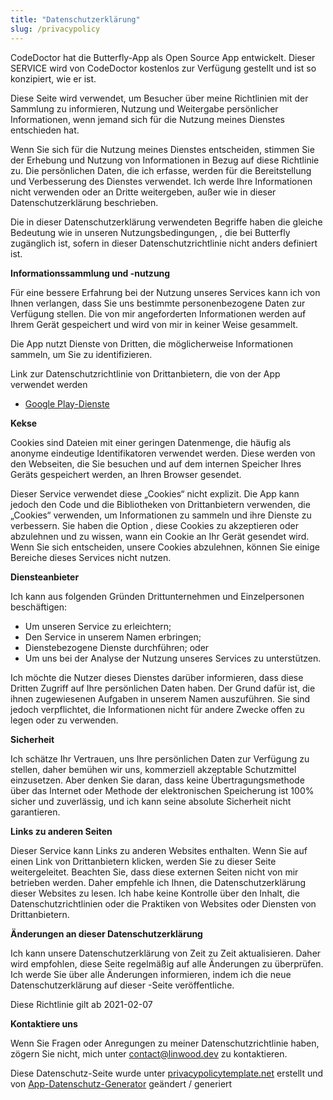 ```yaml
---
title: "Datenschutzerklärung"
slug: /privacypolicy
---
```



CodeDoctor hat die Butterfly-App als Open Source App entwickelt. Dieser SERVICE wird von CodeDoctor kostenlos zur Verfügung gestellt und ist so konzipiert, wie er ist.

Diese Seite wird verwendet, um Besucher über meine Richtlinien mit der Sammlung zu informieren, Nutzung und Weitergabe persönlicher Informationen, wenn jemand sich für die Nutzung meines Dienstes entschieden hat.

Wenn Sie sich für die Nutzung meines Dienstes entscheiden, stimmen Sie der Erhebung und Nutzung von Informationen in Bezug auf diese Richtlinie zu. Die persönlichen Daten, die ich erfasse, werden für die Bereitstellung und Verbesserung des Dienstes verwendet. Ich werde Ihre Informationen nicht verwenden oder an Dritte weitergeben, außer wie in dieser Datenschutzerklärung beschrieben.

Die in dieser Datenschutzerklärung verwendeten Begriffe haben die gleiche Bedeutung wie in unseren Nutzungsbedingungen, , die bei Butterfly zugänglich ist, sofern in dieser Datenschutzrichtlinie nicht anders definiert ist.

**Informationssammlung und -nutzung**

Für eine bessere Erfahrung bei der Nutzung unseres Services kann ich von Ihnen verlangen, dass Sie uns bestimmte personenbezogene Daten zur Verfügung stellen. Die von mir angeforderten Informationen werden auf Ihrem Gerät gespeichert und wird von mir in keiner Weise gesammelt.

Die App nutzt Dienste von Dritten, die möglicherweise Informationen sammeln, um Sie zu identifizieren.

Link zur Datenschutzrichtlinie von Drittanbietern, die von der App verwendet werden

* [Google Play-Dienste](https://www.google.com/policies/privacy/)

**Kekse**

Cookies sind Dateien mit einer geringen Datenmenge, die häufig als anonyme eindeutige Identifikatoren verwendet werden. Diese werden von den Webseiten, die Sie besuchen und auf dem internen Speicher Ihres Geräts gespeichert werden, an Ihren Browser gesendet.

Dieser Service verwendet diese „Cookies“ nicht explizit. Die App kann jedoch den Code und die Bibliotheken von Drittanbietern verwenden, die „Cookies“ verwenden, um Informationen zu sammeln und ihre Dienste zu verbessern. Sie haben die Option , diese Cookies zu akzeptieren oder abzulehnen und zu wissen, wann ein Cookie an Ihr Gerät gesendet wird. Wenn Sie sich entscheiden, unsere Cookies abzulehnen, können Sie einige Bereiche dieses Services nicht nutzen.

**Diensteanbieter**

Ich kann aus folgenden Gründen Drittunternehmen und Einzelpersonen beschäftigen:

* Um unseren Service zu erleichtern;
* Den Service in unserem Namen erbringen;
* Dienstebezogene Dienste durchführen; oder
* Um uns bei der Analyse der Nutzung unseres Services zu unterstützen.

Ich möchte die Nutzer dieses Dienstes darüber informieren, dass diese Dritten Zugriff auf Ihre persönlichen Daten haben. Der Grund dafür ist, die ihnen zugewiesenen Aufgaben in unserem Namen auszuführen. Sie sind jedoch verpflichtet, die Informationen nicht für andere Zwecke offen zu legen oder zu verwenden.

**Sicherheit**

Ich schätze Ihr Vertrauen, uns Ihre persönlichen Daten zur Verfügung zu stellen, daher bemühen wir uns, kommerziell akzeptable Schutzmittel einzusetzen. Aber denken Sie daran, dass keine Übertragungsmethode über das Internet oder Methode der elektronischen Speicherung ist 100% sicher und zuverlässig, und ich kann seine absolute Sicherheit nicht garantieren.

**Links zu anderen Seiten**

Dieser Service kann Links zu anderen Websites enthalten. Wenn Sie auf einen Link von Drittanbietern klicken, werden Sie zu dieser Seite weitergeleitet. Beachten Sie, dass diese externen Seiten nicht von mir betrieben werden. Daher empfehle ich Ihnen, die Datenschutzerklärung dieser Websites zu lesen. Ich habe keine Kontrolle über den Inhalt, die Datenschutzrichtlinien oder die Praktiken von Websites oder Diensten von Drittanbietern.

**Änderungen an dieser Datenschutzerklärung**

Ich kann unsere Datenschutzerklärung von Zeit zu Zeit aktualisieren. Daher wird empfohlen, diese Seite regelmäßig auf alle Änderungen zu überprüfen. Ich werde Sie über alle Änderungen informieren, indem ich die neue Datenschutzerklärung auf dieser -Seite veröffentliche.

Diese Richtlinie gilt ab 2021-02-07

**Kontaktiere uns**

Wenn Sie Fragen oder Anregungen zu meiner Datenschutzrichtlinie haben, zögern Sie nicht, mich unter contact@linwood.dev zu kontaktieren.

Diese Datenschutz-Seite wurde unter [privacypolicytemplate.net](https://privacypolicytemplate.net) erstellt und von [App-Datenschutz-Generator](https://app-privacy-policy-generator.nisrulz.com/) geändert / generiert
